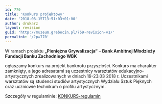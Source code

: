 ```yaml
---
id: 770
title: 'Konkurs projektowy'
date: '2018-03-15T13:51:03+01:00'
author: drukarz
layout: revision
guid: 'http://muzeum.grebocin.pl/759-revision-v1/'
permalink: '/?p=770'
---
```


W ramach projektu **„Pieniężna Grywalizacja”** – **Bank Ambitnej Młodzieży Fundacji Banku Zachodniego WBK**

ogłaszamy konkurs na projekt banknotu przyszłości. Konkurs ma charakter zamknięty, a jego adresatami są uczestnicy warsztatów edukacyjno-artystycznych zrealizowanych w dniach 19-23.03 2018 r. Uczestnikami warsztatów są studenci studiów artystycznych Wydziału Sztuk Pięknych oraz uczniowie technikum o profilu artystycznym.

Szczegóły w regulaminie: [KONKURS-regulamin](http://muzeum.grebocin.pl/wp-content/uploads/2018/03/„BANKNOT-PRZYSZŁOŚCI_-regulamin.pdf)